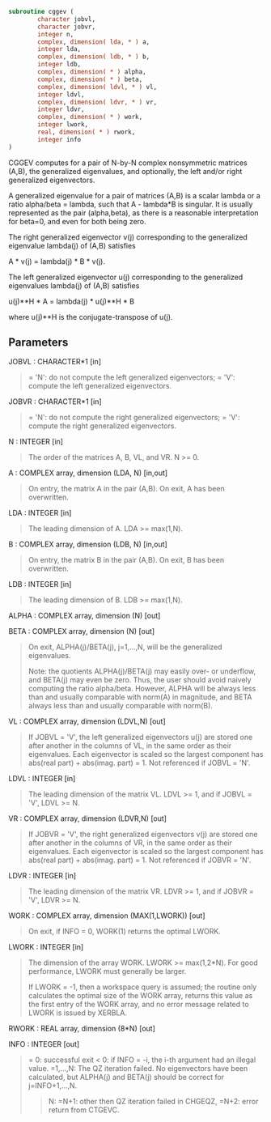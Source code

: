 ```fortran
subroutine cggev (
        character jobvl,
        character jobvr,
        integer n,
        complex, dimension( lda, * ) a,
        integer lda,
        complex, dimension( ldb, * ) b,
        integer ldb,
        complex, dimension( * ) alpha,
        complex, dimension( * ) beta,
        complex, dimension( ldvl, * ) vl,
        integer ldvl,
        complex, dimension( ldvr, * ) vr,
        integer ldvr,
        complex, dimension( * ) work,
        integer lwork,
        real, dimension( * ) rwork,
        integer info
)
```

CGGEV computes for a pair of N-by-N complex nonsymmetric matrices
(A,B), the generalized eigenvalues, and optionally, the left and/or
right generalized eigenvectors.

A generalized eigenvalue for a pair of matrices (A,B) is a scalar
lambda or a ratio alpha/beta = lambda, such that A - lambda\*B is
singular. It is usually represented as the pair (alpha,beta), as
there is a reasonable interpretation for beta=0, and even for both
being zero.

The right generalized eigenvector v(j) corresponding to the
generalized eigenvalue lambda(j) of (A,B) satisfies

A \* v(j) = lambda(j) \* B \* v(j).

The left generalized eigenvector u(j) corresponding to the
generalized eigenvalues lambda(j) of (A,B) satisfies

u(j)\*\*H \* A = lambda(j) \* u(j)\*\*H \* B

where u(j)\*\*H is the conjugate-transpose of u(j).

## Parameters
JOBVL : CHARACTER\*1 [in]
> = 'N':  do not compute the left generalized eigenvectors;
> = 'V':  compute the left generalized eigenvectors.

JOBVR : CHARACTER\*1 [in]
> = 'N':  do not compute the right generalized eigenvectors;
> = 'V':  compute the right generalized eigenvectors.

N : INTEGER [in]
> The order of the matrices A, B, VL, and VR.  N >= 0.

A : COMPLEX array, dimension (LDA, N) [in,out]
> On entry, the matrix A in the pair (A,B).
> On exit, A has been overwritten.

LDA : INTEGER [in]
> The leading dimension of A.  LDA >= max(1,N).

B : COMPLEX array, dimension (LDB, N) [in,out]
> On entry, the matrix B in the pair (A,B).
> On exit, B has been overwritten.

LDB : INTEGER [in]
> The leading dimension of B.  LDB >= max(1,N).

ALPHA : COMPLEX array, dimension (N) [out]

BETA : COMPLEX array, dimension (N) [out]
> On exit, ALPHA(j)/BETA(j), j=1,...,N, will be the
> generalized eigenvalues.
> 
> Note: the quotients ALPHA(j)/BETA(j) may easily over- or
> underflow, and BETA(j) may even be zero.  Thus, the user
> should avoid naively computing the ratio alpha/beta.
> However, ALPHA will be always less than and usually
> comparable with norm(A) in magnitude, and BETA always less
> than and usually comparable with norm(B).

VL : COMPLEX array, dimension (LDVL,N) [out]
> If JOBVL = 'V', the left generalized eigenvectors u(j) are
> stored one after another in the columns of VL, in the same
> order as their eigenvalues.
> Each eigenvector is scaled so the largest component has
> abs(real part) + abs(imag. part) = 1.
> Not referenced if JOBVL = 'N'.

LDVL : INTEGER [in]
> The leading dimension of the matrix VL. LDVL >= 1, and
> if JOBVL = 'V', LDVL >= N.

VR : COMPLEX array, dimension (LDVR,N) [out]
> If JOBVR = 'V', the right generalized eigenvectors v(j) are
> stored one after another in the columns of VR, in the same
> order as their eigenvalues.
> Each eigenvector is scaled so the largest component has
> abs(real part) + abs(imag. part) = 1.
> Not referenced if JOBVR = 'N'.

LDVR : INTEGER [in]
> The leading dimension of the matrix VR. LDVR >= 1, and
> if JOBVR = 'V', LDVR >= N.

WORK : COMPLEX array, dimension (MAX(1,LWORK)) [out]
> On exit, if INFO = 0, WORK(1) returns the optimal LWORK.

LWORK : INTEGER [in]
> The dimension of the array WORK.  LWORK >= max(1,2\*N).
> For good performance, LWORK must generally be larger.
> 
> If LWORK = -1, then a workspace query is assumed; the routine
> only calculates the optimal size of the WORK array, returns
> this value as the first entry of the WORK array, and no error
> message related to LWORK is issued by XERBLA.

RWORK : REAL array, dimension (8\*N) [out]

INFO : INTEGER [out]
> = 0:  successful exit
> < 0:  if INFO = -i, the i-th argument had an illegal value.
> =1,...,N:
> The QZ iteration failed.  No eigenvectors have been
> calculated, but ALPHA(j) and BETA(j) should be
> correct for j=INFO+1,...,N.
> > N:  =N+1: other then QZ iteration failed in CHGEQZ,
> =N+2: error return from CTGEVC.
